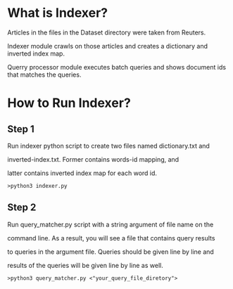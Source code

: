 
 # What is Indexer?

Articles in the files in the Dataset directory were taken from Reuters.

Indexer module crawls on those articles and creates a dictionary and inverted index map.

Querry processor module executes batch queries and shows document ids that matches the queries.


 # How to Run Indexer? 

 ## Step 1

Run indexer python script to create two files named dictionary.txt and

 inverted-index.txt. Former contains words-id mapping, and 

 latter contains inverted index map for each word id.

 ```
 >python3 indexer.py
 
 ```

 ## Step 2

  Run query_matcher.py script with a string argument of file name on the 

  command line. As a result, you will see a file that contains query results 

  to queries in the argument file. Queries should be given line by line and 
 
  results of the queries will be given line by line as well.

  ```
 >python3 query_matcher.py <"your_query_file_diretory">
 
 ```
